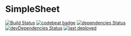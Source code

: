 # SimpleSheet

[![Build Status](https://travis-ci.org/ewfian/SimpleSheet.svg?branch=master)](https://travis-ci.org/ewfian/SimpleSheet)
[![codebeat badge](https://codebeat.co/badges/3d76e203-0f5e-4919-ada2-c18aa6c6667a)](https://codebeat.co/projects/github-com-ewfian-simplesheet-master)
[![dependencies Status](https://david-dm.org/ewfian/simplesheet/status.svg)](https://david-dm.org/ewfian/simplesheet)
[![devDependencies Status](https://david-dm.org/ewfian/simplesheet/dev-status.svg)](https://david-dm.org/ewfian/simplesheet?type=dev)
[![last deployed](https://img.shields.io/github/last-commit/ewfian/simplesheet/gh-pages.svg?label=last%20deployed)](https://github.com/ewfian/simplesheet/commits/gh-pages)
